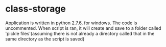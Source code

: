 class-storage
=============
Application is written in python 2.7.6, for windows. The code is uncommented. When script is ran, it will create and save to a folder called 'pickle files'(assuming there is not already a directory called that in the same directory as the script is saved) 
